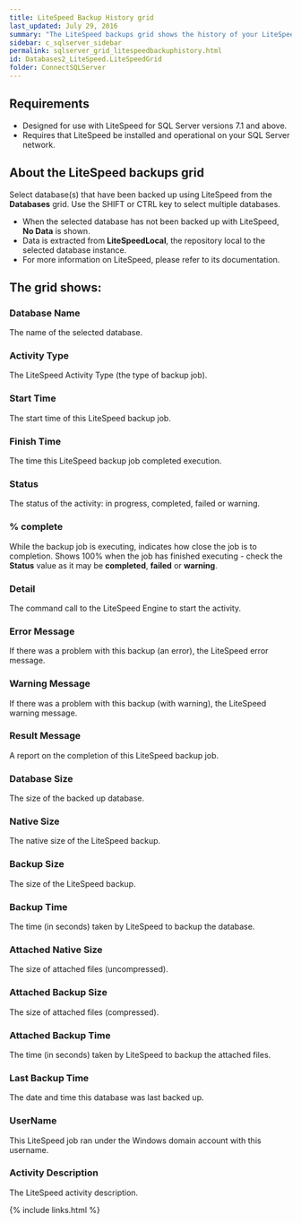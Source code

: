 ```yaml
---
title: LiteSpeed Backup History grid
last_updated: July 29, 2016
summary: "The LiteSpeed backups grid shows the history of your LiteSpeed backups."
sidebar: c_sqlserver_sidebar
permalink: sqlserver_grid_litespeedbackuphistory.html
id: Databases2_LiteSpeed.LiteSpeedGrid
folder: ConnectSQLServer
---
```

 
## Requirements

* Designed for use with LiteSpeed for SQL Server versions 7.1 and above.
* Requires that LiteSpeed be installed and operational on your SQL Server network.


## About the LiteSpeed backups grid

Select database(s) that have been backed up using LiteSpeed from the **Databases** grid. Use the SHIFT or CTRL key to select multiple databases.

* When the selected database has not been backed up with LiteSpeed, **No Data** is shown.
* Data is extracted from **LiteSpeedLocal**, the repository local to the selected database instance.
* For more information on LiteSpeed, please refer to its documentation.


## The grid shows:

### Database Name

The name of the selected database.

### Activity Type

The LiteSpeed Activity Type (the type of backup job).

### Start Time

The start time of this LiteSpeed backup job.

### Finish Time

The time this LiteSpeed backup job completed execution.

### Status

The status of the activity: in progress, completed, failed or warning.

### % complete

While the backup job is executing, indicates how close the job is to completion. Shows 100% when the job has finished executing - check the **Status** value as it may be **completed**, **failed** or **warning**.

### Detail

The command call to the LiteSpeed Engine to start the activity.

### Error Message

If there was a problem with this backup (an error), the LiteSpeed error message.

### Warning Message

If there was a problem with this backup (with warning), the LiteSpeed warning message.

### Result Message

A report on the completion of this LiteSpeed backup job.

### Database Size

The size of the backed up database.

### Native Size

The native size of the LiteSpeed backup.

### Backup Size

The size of the LiteSpeed backup.

### Backup Time

The time (in seconds) taken by LiteSpeed to backup the database.

### Attached Native Size

The size of attached files (uncompressed).

### Attached Backup Size

The size of attached files (compressed).

### Attached Backup Time

The time (in seconds) taken by LiteSpeed to backup the attached files.

### Last Backup Time

The date and time this database was last backed up.

### UserName

This LiteSpeed job ran under the Windows domain account with this username.

### Activity Description

The LiteSpeed activity description.



{% include links.html %}
